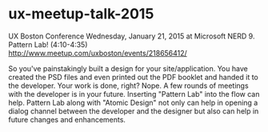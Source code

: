# ux-meetup-talk-2015

UX Boston Conference 
Wednesday, January 21, 2015 at Microsoft NERD
9. Pattern Lab! (4:10-4:35)  
http://www.meetup.com/uxboston/events/218656412/

So you've painstakingly built a design for your site/application. You have created the PSD files and even printed out the PDF booklet and handed it to the developer. Your work is done, right? Nope. A few rounds of meetings with the developer is in your future. Inserting "Pattern Lab" into the flow can help. Pattern Lab along with "Atomic Design" not only can help in opening a dialog channel between the developer and the designer but also can help in future changes and enhancements.
